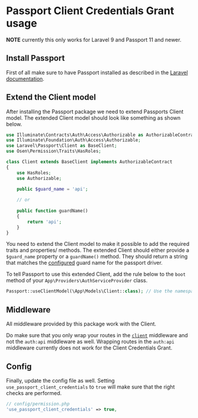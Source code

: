 # Passport Client Credentials Grant usage

**NOTE** currently this only works for Laravel 9 and Passport 11 and newer.

## Install Passport
First of all make sure to have Passport installed as described in the [Laravel documentation](https://laravel.com/docs/master/passport).

## Extend the Client model
After installing the Passport package we need to extend Passports Client model. 
The extended Client model should look like something as shown below.

```php
use Illuminate\Contracts\Auth\Access\Authorizable as AuthorizableContract;
use Illuminate\Foundation\Auth\Access\Authorizable;
use Laravel\Passport\Client as BaseClient;
use Osen\Permission\Traits\HasRoles;

class Client extends BaseClient implements AuthorizableContract
{
    use HasRoles;
    use Authorizable;

    public $guard_name = 'api';
    
    // or
    
    public function guardName()
    {
        return 'api';
    }
}
```

You need to extend the Client model to make it possible to add the required traits and properties/ methods.
The extended Client should either provide a `$guard_name` property or a `guardName()` method.
They should return a string that matches the [configured](https://laravel.com/docs/master/passport#installation) guard name for the passport driver.

To tell Passport to use this extended Client, add the rule below to the `boot` method of your `App\Providers\AuthServiceProvider` class.
```php
Passport::useClientModel(\App\Models\Client::class); // Use the namespace of your extended Client.
```

## Middleware
All middleware provided by this package work with the Client.

Do make sure that you only wrap your routes in the [`client`](https://laravel.com/docs/master/passport#via-middleware) middleware and not the `auth:api` middleware as well.
Wrapping routes in the `auth:api` middleware currently does not work for the Client Credentials Grant.

## Config
Finally, update the config file as well. Setting `use_passport_client_credentials` to `true` will make sure that the right checks are performed.

```php
// config/permission.php
'use_passport_client_credentials' => true,
```
